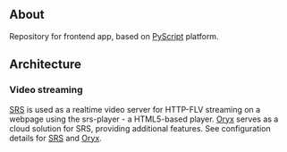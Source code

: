 ## About

Repository for frontend app, based on [PyScript](https://pyscript.net/) platform.

## Architecture

### Video streaming

[SRS](https://ossrs.io/lts/en-us/) is used as a realtime video server for HTTP-FLV streaming on a webpage using the srs-player - a HTML5-based player. [Oryx](https://ossrs.io/lts/en-us/docs/v6/doc/getting-started-oryx) serves as a cloud solution for SRS, providing additional features. See configuration details for [SRS](https://github.com/ossrs/srs#usage) and [Oryx](https://github.com/ossrs/oryx).
